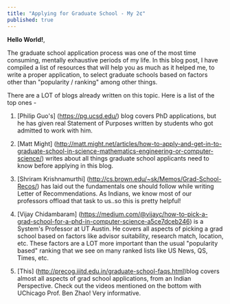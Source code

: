 ```yaml
---
title: "Applying for Graduate School - My 2¢"
published: true
---
```


**Hello World!**,

The graduate school application process was one of the most time consuming, mentally exhaustive periods of my life. In this blog post, I have compiled a list of resources that will help you as much as it helped me, to write a proper application, to select graduate schools based on factors other than "popularity / ranking" among other things.

There are a LOT of blogs already written on this topic. Here is a list of the top ones - 

1. [Philip Guo's] (https://pg.ucsd.edu/) blog covers PhD applications, but he has given real Statement of Purposes written by students who got admitted to work with him.

2. [Matt Might] (http://matt.might.net/articles/how-to-apply-and-get-in-to-graduate-school-in-science-mathematics-engineering-or-computer-science/) writes about all things graduate school applicants need to know before applying in this blog.

3. [Shriram Krishnamurthi] (http://cs.brown.edu/~sk/Memos/Grad-School-Recos/) has laid out the fundamentals one should follow while writing Letter of Recommendations. As Indians, we know most of our professors offload that task to us..so this is pretty helpful!

4.  [Vijay Chidambaram] (https://medium.com/@vijayc/how-to-pick-a-grad-school-for-a-phd-in-computer-science-a5ce7dceb246) is a System's Professor at UT Austin. He covers all aspects of picking a grad school based on factors like advisor suitability, research match, location, etc. These factors are a LOT more important than the usual "popularity based" ranking that we see on many ranked lists like US News, QS, Times, etc.

5. [This] (http://precog.iiitd.edu.in/graduate-school-faqs.html)blog covers almost all aspects of grad school applications, from an Indian Perspective. Check out the videos mentioned on the bottom with UChicago Prof. Ben Zhao! Very informative.
